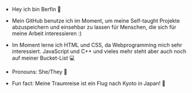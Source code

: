 - Hey ich bin Berfin 👋
- Mein GitHub benutze ich im Moment, um meine Self-taught Projekte abzuspeichern und einsehbar zu lassen für Menschen, die sich
  für meine Arbeit interessieren :)
- Im Moment lerne ich HTML und CSS, da Webprogramming mich sehr interessiert. JavaScript und C++ und vieles mehr steht aber auch noch auf meiner Bucket-List 💻

- Pronouns: She/They 👼
- Fun fact: Meine Traumreise ist ein Flug nach Kyoto in Japan! 🗾
